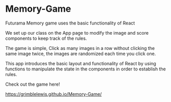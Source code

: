 # Memory-Game
Futurama Memory game uses the basic functionality of React

We set up our class on the App page to modify the image and score components to keep track of the rules.

The game is simple, Click as many images in a row without clicking the same image twice, the images are randomized each time you click one.

This app introduces the basic layout and functionality of React by using functions to manipulate the state in the components in order to establish the rules.

Check out the game here!

https://grimblelewis.github.io/Memory-Game/



